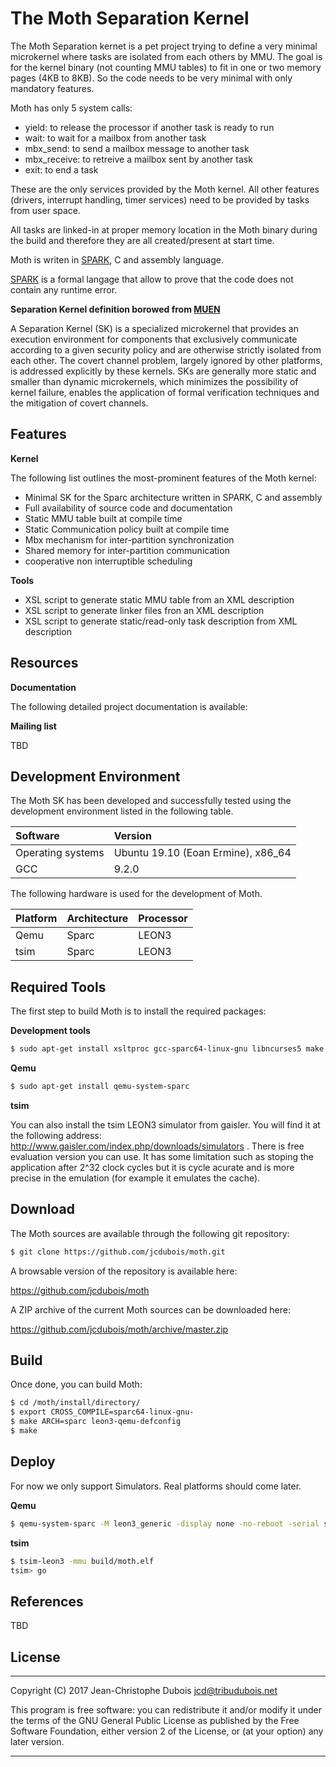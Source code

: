 The Moth Separation Kernel
==========================

The Moth Separation kernet is a pet project trying to define a very minimal
microkernel where tasks are isolated from each others by MMU. The goal is for
the kernel binary (not counting MMU tables) to fit in one or two memory pages
(4KB to 8KB). So the code needs to be very minimal with only mandatory
features.

Moth has only 5 system calls:

+ yield: to release the processor if another task is ready to run
+ wait: to wait for a mailbox from another task
+ mbx_send: to send a mailbox message to another task
+ mbx_receive: to retreive a mailbox sent by another task
+ exit: to end a task

These are the only services provided by the Moth kernel. All other features
(drivers, interrupt handling, timer services) need to be provided by tasks
from user space.

All tasks are linked-in at proper memory location in the Moth binary during
the build and therefore they are all created/present at start time.

Moth is writen in [SPARK](http://www.spark-2014.org/), C and assembly language.

[SPARK](http://www.spark-2014.org/) is a formal langage that allow to prove
that the code does not contain any runtime error.

**Separation Kernel definition borowed from [MUEN](https://muen.codelabs.ch/)**

A Separation Kernel (SK) is a specialized microkernel that provides an
execution environment for components that exclusively communicate according to
a given security policy and are otherwise strictly isolated from each other.
The covert channel problem, largely ignored by other platforms, is addressed
explicitly by these kernels. SKs are generally more static and smaller than
dynamic microkernels, which minimizes the possibility of kernel failure,
enables the application of formal verification techniques and the mitigation of
covert channels.

Features
--------

**Kernel**

The following list outlines the most-prominent features of the Moth kernel:

+ Minimal SK for the Sparc architecture written in SPARK, C and assembly
+ Full availability of source code and documentation
+ Static MMU table built at compile time
+ Static Communication policy built at compile time
+ Mbx mechanism for inter-partition synchronization
+ Shared memory for inter-partition communication
+ cooperative non interruptible scheduling

**Tools**

+ XSL script to generate static MMU table from an XML description
+ XSL script to generate linker files fron an XML description
+ XSL script to generate static/read-only task description from XML description

Resources
---------

**Documentation**

The following detailed project documentation is available:

**Mailing list**

TBD

Development Environment
-----------------------
The Moth SK has been developed and successfully tested using the development
environment listed in the following table.

| Software          | Version                                 |
|:----------------- |:--------------------------------------- |
| Operating systems | Ubuntu 19.10 (Eoan Ermine), x86_64      |
| GCC               | 9.2.0                                   |

The following hardware is used for the development of Moth.

| Platform | Architecture | Processor |
|:---------|:------------ |:--------- |
| Qemu     | Sparc        | LEON3     |
| tsim     | Sparc        | LEON3     |

Required Tools
--------------
The first step to build Moth is to install the required packages:

**Development tools**
```bash
$ sudo apt-get install xsltproc gcc-sparc64-linux-gnu libncurses5 make binutils gcc git gnat-9 gnat-9-sparc64-linux-gnu
```

**Qemu**
```bash
$ sudo apt-get install qemu-system-sparc
```

**tsim**

You can also install the tsim LEON3 simulator from gaisler.
You will find it at the following address: http://www.gaisler.com/index.php/downloads/simulators .
There is free evaluation version you can use. It has some limitation such as stoping the application after 2^32 clock cycles but it is cycle acurate and is more precise in the emulation (for example it emulates the cache).

Download
---------
The Moth sources are available through the following git repository:

```bash
$ git clone https://github.com/jcdubois/moth.git
```

A browsable version of the repository is available here:

https://github.com/jcdubois/moth

A ZIP archive of the current Moth sources can be downloaded here:

https://github.com/jcdubois/moth/archive/master.zip

Build
-----
Once done, you can build Moth:

```bash
$ cd /moth/install/directory/
$ export CROSS_COMPILE=sparc64-linux-gnu-
$ make ARCH=sparc leon3-qemu-defconfig
$ make
```

Deploy
------
For now we only support Simulators. Real platforms should come later.

**Qemu**
```bash
$ qemu-system-sparc -M leon3_generic -display none -no-reboot -serial stdio -kernel build/moth.elf
```

**tsim**
```bash
$ tsim-leon3 -mmu build/moth.elf
tsim> go
```

References
----------
TBD

License
-------
***

Copyright (C) 2017 Jean-Christophe Dubois <jcd@tribudubois.net>

This program is free software: you can redistribute it and/or modify it under
the terms of the GNU General Public License as published by the Free Software
Foundation, either version 2 of the License, or (at your option) any later
version.

***
